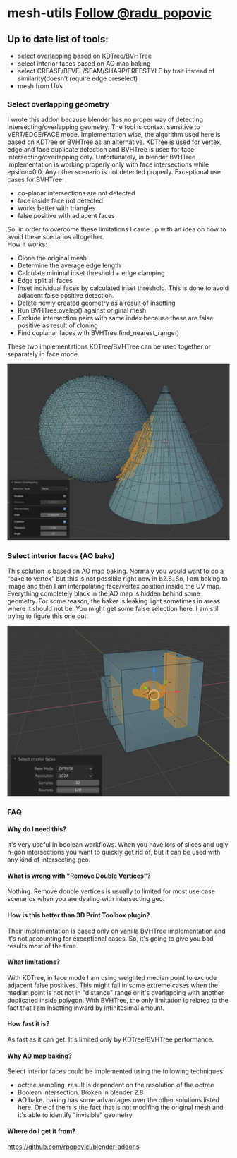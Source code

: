# mesh-utils <a href="https://twitter.com/radu_popovic?ref_src=twsrc%5Etfw" class="twitter-follow-button" data-show-count="false">Follow @radu_popovic</a><script async src="https://platform.twitter.com/widgets.js" charset="utf-8"></script>

## Up to date list of tools:
- select overlapping based on KDTree/BVHTree
- select interior faces based on AO map baking
- select CREASE/BEVEL/SEAM/SHARP/FREESTYLE by trait instead of similarity(doesn’t require edge preselect)
- mesh from UVs

### Select overlapping geometry

I wrote this addon because blender has no proper way of detecting intersecting/overlapping geometry. The tool is context sensitive to VERT/EDGE/FACE mode.
Implementation wise, the algorithm used here is based on KDTree or BVHTree as an alternative. KDTree is used for vertex, edge and face duplicate detection and BVHTree is used for face intersecting/overlapping only.
Unfortunately, in blender BVHTree implementation is working properly only with face intersections while epsilon=0.0. Any other scenario is not detected properly.
Exceptional use cases for BVHTree:
- co-planar intersections are not detected
- face inside face not detected
- works better with triangles
- false positive with adjacent faces

So, in order to overcome these limitations I came up with an idea on how to avoid these scenarios altogether.<br>
How it works:
- Clone the original mesh
- Determine the average edge length
- Calculate minimal inset threshold + edge clamping
- Edge split all faces
- Inset individual faces by calculated inset threshold. This is done to avoid adjacent false positive detection.
- Delete newly created geometry as a result of insetting
- Run BVHTree.ovelap() against original mesh
- Exclude intersection pairs with same index because these are false positive as result of cloning
- Find coplanar faces with BVHTree.find_nearest_range()

These two implementations KDTree/BVHTree can be used together or separately in face mode.

![Screenshot](overlapping.jpeg)

### Select interior faces (AO bake)

This solution is based on AO map baking. Normaly you would want to do a “bake to vertex” but this is not possible right now in b2.8. So, I am baking to image and then I am interpolating face/vertex position inside the UV map. Everything completely black in the AO map is hidden behind some geometry.
For some reason, the baker is leaking light sometimes in areas where it should not be. You might get some false selection here. I am still trying to figure this one out.

![Screenshot](interior.jpeg)

### FAQ

#### Why do I need this?
It's very useful in boolean workflows. When you have lots of slices and ugly n-gon intersections you want to quickly get rid of, but it can be used with any kind of intersecting geo.

#### What is wrong with "Remove Double Vertices"?
Nothing. Remove double vertices is usually to limited for most use case scenarios when you are dealing with intersecting geo.

#### How is this better than 3D Print Toolbox plugin?
Their implementation is based only on vanilla BVHTree implementation and it's not accounting for exceptional cases. So, it's going to give you bad results most of the time.

#### What limitations?
With KDTree, in face mode I am using weighted median point to exclude adjacent false positives. This might fail in some extreme cases when the median point is not not in "distance" range or it's overlapping with another duplicated inside polygon.
With BVHTree, the only limitation is related to the fact that I am insetting inward by infinitesimal amount.

#### How fast it is?
As fast as it can get. It's limited only by KDTree/BVHTree performance.

#### Why AO map baking?
Select interior faces could be implemented using the following techniques:
- octree sampling. result is dependent on the resolution of the octree
- Boolean intersection. Broken in blender 2.8
- AO bake. baking has some advantages over the other solutions listed here. One of them is the fact that is not modifing the original mesh and it's able to identify "invisible" geometry

#### Where do I get it from?
https://github.com/rpopovici/blender-addons

